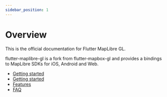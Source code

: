 ```yaml
---
sidebar_position: 1
---
```


# Overview

This is the official documentation for Flutter MapLibre GL. 

flutter-maplibre-gl is a fork from flutter-mapbox-gl and provides a bindings to 
MapLibre SDKs for iOS, Android and Web.

- [Getting started](getting-started/add-dependency)
- [Getting started](map-styles)
- [Features](category/features)
- [FAQ](faq)